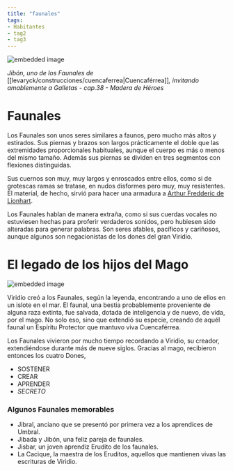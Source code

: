 ```yaml
---
title: "faunales"
tags:
- Habitantes
- tag2
- tag3
---
```

![embedded image](https://assets.legendkeeper.com/b8dcca77-fa85-460a-8013-5d7ea12ac995.png "Attachment")

_Jibón, uno de los Faunales de_ [[levaryck/construcciones/cuencaferrea|Cuencaférrea]]_, invitando amablemente a Galletas - cap.38 - Madera de Héroes_

# Faunales

Los Faunales son unos seres similares a faunos, pero mucho más altos y estirados. Sus piernas y brazos son largos prácticamente el doble que las extremidades proporcionales habituales, aunque el cuerpo es más o menos del mismo tamaño. Además sus piernas se dividen en tres segmentos con flexiones distinguidas.

Sus cuernos son muy, muy largos y enroscados entre ellos, como si de grotescas ramas se tratase, en nudos disformes pero muy, muy resistentes. El material, de hecho, sirvió para hacer una armadura a [Arthur Fredderic de Lionhart](https://www.legendkeeper.com/app/ckvil5g57t6310808rct5ktxd/ckz7fa5dx000t036cztrj369k/).

Los Faunales hablan de manera extraña, como si sus cuerdas vocales no estuviesen hechas para proferir verdaderos sonidos, pero hubiesen sido alteradas para generar palabras. Son seres afables, pacíficos y cariñosos, aunque algunos son negacionistas de los dones del gran Viridio.

# El legado de los hijos del Mago

![embedded image](https://assets.legendkeeper.com/a9ecbdf6-5891-4617-944a-8f5060bfe8d2.jpg "Attachment")

Viridio creó a los Faunales, según la leyenda, encontrando a uno de ellos en un islote en el mar. El faunal, una bestia probablemente proveniente de alguna raza extinta, fue salvada, dotada de inteligencia y de nuevo, de vida, por el mago. No solo eso, sino que extendió su especie, creando de aquél faunal un Espíritu Protector que mantuvo viva Cuencaférrea.

Los Faunales vivieron por mucho tiempo recordando a Viridio, su creador, extendiéndose durante más de nueve siglos. Gracias al mago, recibieron entonces los cuatro Dones,

-   SOSTENER
-   CREAR
-   APRENDER
-   _SECRETO_

### Algunos Faunales memorables

-   Jibral, anciano que se presentó por primera vez a los aprendices de Umbral.
-   Jibada y Jibón, una feliz pareja de faunales.
-   Jisbar, un joven aprendiz Erudito de los faunales.
-   La Cacique, la maestra de los Eruditos, aquellos que mantienen vivas las escrituras de Viridio.